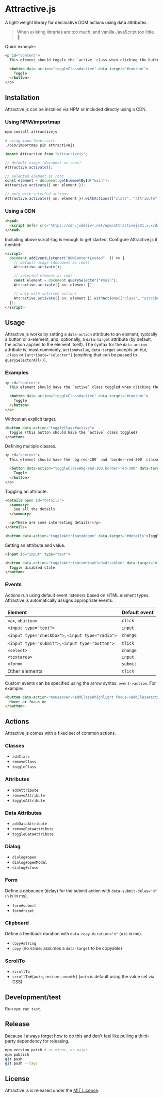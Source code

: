 # Attractive.js

A light-weight library for declarative DOM actions using data attributes.

> When existing libraries are too much, and vanilla JavaScript too little. 🐣

Quick example:
```html
<p id="content">
  This element should toggle the `active` class when clicking the button below.

  <button data-action="toggleClass#active" data-target="#content">
    Toggle
  </button>
</p>
```


## Installation

Attractive.js can be installed via NPM or included directly using a CDN.


### Using NPM/importmap

```bash
npm install attractivejs

# using importmap-rails
./bin/importmap pin attractivejs
```

```javascript
import Attractive from "attractivejs";

// default usage (document as root)
Attractive.activate();

// selected element as root
const element = document.getElementById("main");
Attractive.activate({ on: element });

// only with selected actions
Attractive.activate({ on: element }).withActions(["class", "attribute"]);
```


### Using a CDN

```html
<head>
  <script defer src="https://cdn.jsdelivr.net/npm/attractivejs@1.x.x/dist/cdn.min.js"></script>
</head>
```

Including above script-tag is enough to get started. Configure Attractive.js if needed:
```html
<script>
  document.addEventListener("DOMContentLoaded", () => {
    // default usage (document as root)
    Attractive.activate();

    // selected element as root
    const element = document.querySelector("#main");
    Attractive.activate({ on: element });

    // only with selected actions
    Attractive.activate({ on: element }).withActions(["class", "attribute"]);
  });
</script>
```


## Usage

Attractive.js works by setting a `data-action` attribute to an element, typically a button or a-element, and, optionally, a `data-target` attribute (by default, the action applies to the element itself). The syntax for the `data-action` attribute is, most commonly, `action#value`, `data-target` accepts an `#id`, `.class` or `[attribute="selector"]` (anything that can be passed to `querySelectorAll()`).


### Examples

```html
<p id="content">
  This element should have the `active` class toggled when clicking the button below.

  <button data-action="toggleClass#active" data-target="#content">
    Toggle
  </button>
</p>
```

Without an explicit target.
```html
<button data-action="toggleClass#active">
  Toggle (this button should have the `active` class toggled)
</button>
```

Defining multiple classes.
```html
<p id="content">
  This element should have the `bg-red-100` and `border-red-300` classes toggled when clicking the button below.

  <button data-action="toggleClass#bg-red-100,border-red-300" data-target="#content">
    Toggle
  </button>
</p>
```

Toggling an attribute.
```html
<details open id="details">
  <summary>
    See all the details
  </summary>

  <p>These are some interesting details!</p>
</details>

<button data-action="toggleAttribute#open" data-target="#details">Toggle details</button>
```

Setting an attribute and value.
```html
<input id="input" type="text">

<button data-action="toggleAttribute#disabled=disabled" data-target="#input">
  Toggle disabled state
</button>
```


### Events

Actions run using default event listeners based on HTML element types. Attractive.js automatically assigns appropriate events.

| Element | Default event |
|:------------|:-------------|
| `<a>`, `<button>` | `click` |
| `<input type="text">` | `input` |
| `<input type="checkbox">`, `<input type="radio">` | `change` |
| `<input type="submit">`, `<input type="button">` | `click` |
| `<select>` | `change` |
| `<textarea>` | `input` |
| `<form>` | `submit` |
| Other elements | `click` |

Custom events can be specified using the arrow syntax: `event->action`. For example:
```html
<button data-action="mouseover->addClass#highlight focus->addClass#active">
  Hover or focus me
</button>
```


## Actions

Attractive.js comes with a fixed set of common actions.


### Classes

- `addClass`
- `removeClass`
- `toggleClass`


### Attributes

- `addAttribute`
- `removeAttribute`
- `toggleAttribute`


### Data Attributes

- `addDataAttribute`
- `removeDataAttribute`
- `toggleDataAttribute`


### Dialog

- `dialog#open`
- `dialog#openModal`
- `dialog#close`


### Form

Define a debounce (delay) for the submit action with `data-submit-delay="n"` (`n` is in ms).

- `form#submit`
- `form#reset`


### Clipboard

Define a feedback duration with `data-copy-duration="n"` (`n` is in ms).

- `copy#string`
- `copy` (no value; assumes a `data-target` to be copyable)


### ScrollTo

- `scrollTo`
- `scrollTo#{auto,instant,smooth}` (`auto` is default using the value set via CSS)


## Development/test

Run `npm run test`.


## Release

Because I always forget how to do this and don't feel like pulling a third-party dependency for releasing.

```bash
npm version patch # or minor, or major
npm publish
git push
git push --tags
```


## License

Attractive.js is released under the [MIT License](https://opensource.org/licenses/MIT).
